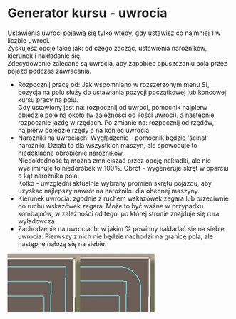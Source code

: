 # Generator kursu - uwrocia

  
Ustawienia uwroci pojawią się tylko wtedy, gdy ustawisz co najmniej 1 w liczbie uwroci.  
Zyskujesz opcje takie jak: od czego zacząć, ustawienia narożników, kierunek i nakładanie się.  
Zdecydowanie zalecane są uwrocia, aby zapobiec opuszczaniu pola przez pojazd podczas zawracania.  


- Rozpocznij pracę od: Jak wspomniano w rozszerzonym menu SI, pozycja na polu służy do ustawiania pozycji początkowej lub końcowej kursu pracy na polu.  
Gdy ustawiony jest na: rozpocznij od uwroci, pomocnik najpierw objedzie pole na około (w zależności od ilości uwroci), a następnie rozpocznie jazdę w rzędach. Po zmianie na: rozpocznij od rzędów, najpierw pojedzie rzędy a na koniec uwrocia.  
- Narożniki na uwrociach: Wygładzenie - pomocnik będzie 'ścinał' narożniki. Działa to dla wszystkich maszyn, ale spowoduje to niedokładne obrobienie narożników.  
Niedokładność tą można zmniejszać przez opcję nakładki, ale nie wyeliminuje to niedoróbek w 100%. Obrót - wygeneruje skręt w oparciu o kąt narożnika pola.  
Kółko - uwzględni aktualnie wybrany promień skrętu pojazdu, aby uzyskać najlepszy nawrót na narożniku dla obecnej maszyny.  
- Kierunek uwrocia: zgodnie z ruchem wskazówek zegara lub przeciwnie do ruchu wskazówek zegara. Może to być ważne w przypadku kombajnów, w zależności od tego, po której stronie znajduje się rura wyładowcza.  
- Zachodzenie na uwrociach: w jakim % powinny nakładać się na siebie uwrocia. Pierwszy z nich nie będzie nachodził na granicę pola, ale następne nałożą się na siebie.  


![Image](../assets/images/sharproundcorner_0_0_330_130.png)

